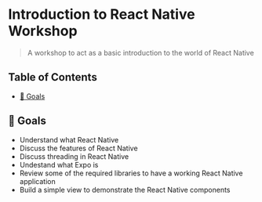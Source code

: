 # Introduction to React Native Workshop

> A workshop to act as a basic introduction to the world of React Native

## Table of Contents
* [🎯 Goals](#goals)

## 🎯 Goals

- Understand what React Native
- Discuss the features of React Native
- Discuss threading in React Native
- Undestand what Expo is
- Review some of the required libraries to have a working React Native application
- Build a simple view to demonstrate the React Native components
